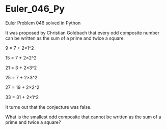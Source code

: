 # Euler_046_Py
Euler Problem 046 solved in Python

It was proposed by Christian Goldbach that every odd composite number can be written as the sum of a prime and twice a square.

9 = 7 + 2×1^2

15 = 7 + 2×2^2

21 = 3 + 2×3^2

25 = 7 + 2×3^2

27 = 19 + 2×2^2

33 = 31 + 2×1^2

It turns out that the conjecture was false.

What is the smallest odd composite that cannot be written as the sum of a prime and twice a square?
